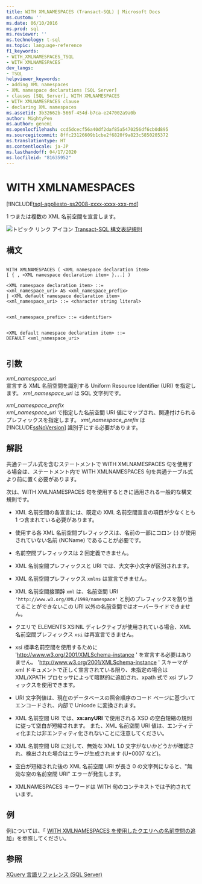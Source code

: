 ```yaml
---
title: WITH XMLNAMESPACES (Transact-SQL) | Microsoft Docs
ms.custom: ''
ms.date: 06/10/2016
ms.prod: sql
ms.reviewer: ''
ms.technology: t-sql
ms.topic: language-reference
f1_keywords:
- WITH_XMLNAMESPACES_TSQL
- WITH XMLNAMESPACES
dev_langs:
- TSQL
helpviewer_keywords:
- adding XML namespaces
- XML namespace declarations [SQL Server]
- clauses [SQL Server], WITH XMLNAMESPACES
- WITH XMLNAMESPACES clause
- declaring XML namespaces
ms.assetid: 3b32662b-566f-454d-b7ca-e247002a9a0b
author: MightyPen
ms.author: genemi
ms.openlocfilehash: ccd5dcecf56a40df2daf85a5470256df6cb0d895
ms.sourcegitcommit: 8ffc23126609b1cbe2f6820f9a823c5850205372
ms.translationtype: HT
ms.contentlocale: ja-JP
ms.lasthandoff: 04/17/2020
ms.locfileid: "81635952"
---
```

# <a name="with-xmlnamespaces"></a>WITH XMLNAMESPACES
[!INCLUDE[tsql-appliesto-ss2008-xxxx-xxxx-xxx-md](../../includes/tsql-appliesto-ss2008-xxxx-xxxx-xxx-md.md)]

  1 つまたは複数の XML 名前空間を宣言します。  
  
  
 ![トピック リンク アイコン](../../database-engine/configure-windows/media/topic-link.gif "トピック リンク アイコン") [Transact-SQL 構文表記規則](../../t-sql/language-elements/transact-sql-syntax-conventions-transact-sql.md)  
  
## <a name="syntax"></a>構文  
  
```syntaxsql
  
WITH XMLNAMESPACES ( <XML namespace declaration item>  
[ { , <XML namespace declaration item> }...] )   
  
<XML namespace declaration item> ::=  
<xml_namespace_uri> AS <xml_namespace_prefix>  
| <XML default namespace declaration item>  
<xml_namespace_uri> ::= <character string literal>  
```  
  
```syntaxsql
  
<xml_namespace_prefix> ::= <identifier>  
```  
  
```syntaxsql
  
<XML default namespace declaration item> ::=  
DEFAULT <xml_namespace_uri>  
  
```  
  
## <a name="arguments"></a>引数  
 *xml_namespace_uri*  
 宣言する XML 名前空間を識別する Uniform Resource Identifier (URI) を指定します。 *xml_namespace_uri* は SQL 文字列です。  
  
 *xml_namespace_prefix*  
 *xml_namespace_uri* で指定した名前空間 URI 値にマップされ、関連付けられるプレフィックスを指定します。 *xml_namespace_prefix* は [!INCLUDE[ssNoVersion](../../includes/ssnoversion-md.md)] 識別子にする必要があります。  
  
## <a name="remarks"></a>解説  
 共通テーブル式を含むステートメントで WITH XMLNAMESPACES 句を使用する場合は、ステートメント内で WITH XMLNAMESPACES 句を共通テーブル式より前に置く必要があります。  
  
 次は、WITH XMLNAMESPACES 句を使用するときに適用される一般的な構文規則です。  
  
-   XML 名前空間の各宣言には、既定の XML 名前空間宣言の項目が少なくとも 1 つ含まれている必要があります。  
  
-   使用する各 XML 名前空間プレフィックスは、名前の一部にコロン (:) が使用されていない名前 (NCName) であることが必要です。  
  
-   名前空間プレフィックスは 2 回定義できません。  
  
-   XML 名前空間プレフィックスと URI では、大文字小文字が区別されます。  
  
-   XML 名前空間プレフィックス `xmlns` は宣言できません。  
  
-   XML 名前空間接頭辞 `xml` は、名前空間 URI `'http://www.w3.org/XML/1998/namespace'` と別のプレフィックスを割り当てることができないこの URI 以外の名前空間ではオーバーライドできません。  
  
-   クエリで ELEMENTS XSINIL ディレクティブが使用されている場合、XML 名前空間プレフィックス `xsi` は再宣言できません。  

-   xsi 標準名前空間を使用するために 'http://www.w3.org/2001/XMLSchema-instance ' を宣言する必要はありません。 'http://www.w3.org/2001/XMLSchema-instance ' スキーマが xml ドキュメントで正しく宣言されている限り、未指定の場合は XML/XPATH プロセッサによって暗黙的に追加され、xpath 式で xsi プレフィックスを使用できます。

-   URI 文字列値は、現在のデータベースの照合順序のコード ページに基づいてエンコードされ、内部で Unicode に変換されます。  
  
-   XML 名前空間 URI では、**xs:anyURI** で使用される XSD の空白短縮の規則に従って空白が短縮されます。 また、XML 名前空間 URI 値は、エンティティ化または非エンティティ化されないことに注意してください。  

-   XML 名前空間 URI に対して、無効な XML 1.0 文字がないかどうかが確認され、検出された場合はエラーが生成されます (U+0007 など)。  
  
-   空白が短縮された後の XML 名前空間 URI が長さ 0 の文字列になると、"無効な空の名前空間 URI" エラーが発生します。  
  
-   XMLNAMESPACES キーワードは WITH 句のコンテキストでは予約されています。  
  
## <a name="examples"></a>例  
 例については、「 [WITH XMLNAMESPACES を使用したクエリへの名前空間の追加](../../relational-databases/xml/add-namespaces-to-queries-with-with-xmlnamespaces.md)」を参照してください。  
  
## <a name="see-also"></a>参照  
 [XQuery 言語リファレンス &#40;SQL Server&#41;](../../xquery/xquery-language-reference-sql-server.md)  
  
  
